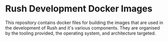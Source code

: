 # Rush Development Docker Images

This repository contains docker files for building the images that are used in the development of Rush and it's various components. They are organised by the tooling provided, the operating system, and architecture targeted.